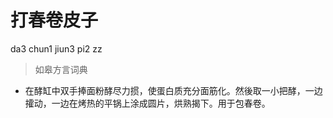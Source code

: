 # 打春卷皮子
da3 chun1 jiun3 pi2 zz
> 如皋方言词典
- 在酵缸中双手捧面粉酵尽力掼，使蛋白质充分面筋化。然後取一小把酵，一边攉动，一边在烤热的平锅上涂成圆片，烘熟揭下。用于包春卷。
